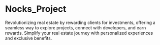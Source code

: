 # Nocks_Project
Revolutionizing real estate by rewarding clients for investments, offering a seamless way to explore projects, connect with developers, and earn rewards. Simplify your real estate journey with personalized experiences and exclusive benefits.
